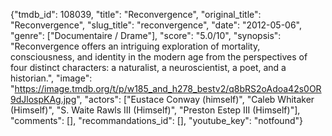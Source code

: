 {"tmdb_id": 108039, "title": "Reconvergence", "original_title": "Reconvergence", "slug_title": "reconvergence", "date": "2012-05-06", "genre": ["Documentaire / Drame"], "score": "5.0/10", "synopsis": "Reconvergence offers an intriguing exploration of mortality, consciousness, and identity in the modern age from the perspectives of four distinct characters: a naturalist, a neuroscientist, a poet, and a historian.", "image": "https://image.tmdb.org/t/p/w185_and_h278_bestv2/q8bRS2oAdoa42s0OR9dJlospKAg.jpg", "actors": ["Eustace Conway (himself)", "Caleb Whitaker (Himself)", "S. Waite Rawls III (Himself)", "Preston Estep III (Himself)"], "comments": [], "recommandations_id": [], "youtube_key": "notfound"}